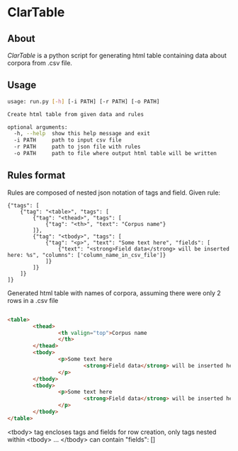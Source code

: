 ClarTable
=========
About
-----
*ClarTable* is a python script for generating html table containing data about corpora from .csv file.


## Usage
```bash
usage: run.py [-h] [-i PATH] [-r PATH] [-o PATH]

Create html table from given data and rules

optional arguments:
  -h, --help  show this help message and exit
  -i PATH     path to input csv file
  -r PATH     path to json file with rules
  -o PATH     path to file where output html table will be written
```

## Rules format
Rules are composed of nested json notation of tags and field. 
Given rule:
```
{"tags": [
	{"tag": "<table>", "tags": [
		{"tag": "<thead>", "tags": [
			{"tag": "<th>", "text": "Corpus name"}	
		]},
		{"tag": "<tbody>", "tags": [
			{"tag": "<p>", "text": "Some text here", "fields": [
				{"text": "<strong>Field data</strong> will be inserted here: %s", "columns": ['column_name_in_csv_file']}
			]}
		]}
	]}
]}
```

Generated html table with names of corpora, assuming there were only 2 rows in a .csv file
```html

<table>
        <thead>
                <th valign="top">Corpus name
                </th>
        </thead>
        <tbody>
                <p>Some text here
                        <strong>Field data</strong> will be inserted here: NKJP 2.1.4
                </p>
        </tbody>
        <tbody>
                <p>Some text here
                        <strong>Field data</strong> will be inserted here: Common Crawl
                </p>
        </tbody>
</table>
```

\<tbody\> tag encloses tags and fields for row creation, only tags nested within \<tbody\> ... \</tbody\> can contain "fields": []

	

